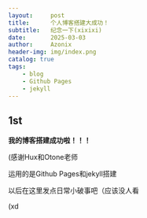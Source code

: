 ```yaml
---
layout:     post
title:      个人博客搭建大成功！
subtitle:   纪念一下(xixixi)
date:       2025-03-03
author:     Azonix
header-img: img/index.png
catalog: true
tags:
    - blog
    - Github Pages
    - jekyll
---
```


## 1st ##
**我的博客搭建成功啦！！！**

(感谢Hux和Otone老师

运用的是Github Pages和jekyll搭建

以后在这里发点日常小破事吧（应该没人看

(xd
